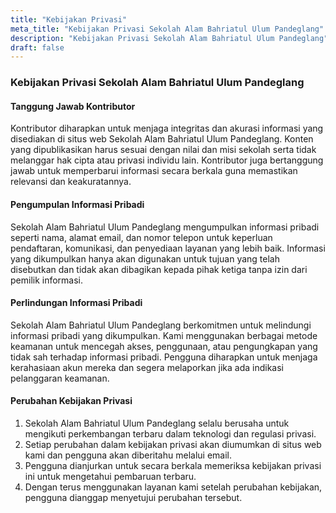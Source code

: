 ```yaml
---
title: "Kebijakan Privasi"
meta_title: "Kebijakan Privasi Sekolah Alam Bahriatul Ulum Pandeglang"
description: "Kebijakan Privasi Sekolah Alam Bahriatul Ulum Pandeglang"
draft: false
---
```


### Kebijakan Privasi Sekolah Alam Bahriatul Ulum Pandeglang

#### Tanggung Jawab Kontributor

Kontributor diharapkan untuk menjaga integritas dan akurasi informasi yang disediakan di situs web Sekolah Alam Bahriatul Ulum Pandeglang. Konten yang dipublikasikan harus sesuai dengan nilai dan misi sekolah serta tidak melanggar hak cipta atau privasi individu lain. Kontributor juga bertanggung jawab untuk memperbarui informasi secara berkala guna memastikan relevansi dan keakuratannya.

#### Pengumpulan Informasi Pribadi

Sekolah Alam Bahriatul Ulum Pandeglang mengumpulkan informasi pribadi seperti nama, alamat email, dan nomor telepon untuk keperluan pendaftaran, komunikasi, dan penyediaan layanan yang lebih baik. Informasi yang dikumpulkan hanya akan digunakan untuk tujuan yang telah disebutkan dan tidak akan dibagikan kepada pihak ketiga tanpa izin dari pemilik informasi.

#### Perlindungan Informasi Pribadi

Sekolah Alam Bahriatul Ulum Pandeglang berkomitmen untuk melindungi informasi pribadi yang dikumpulkan. Kami menggunakan berbagai metode keamanan untuk mencegah akses, penggunaan, atau pengungkapan yang tidak sah terhadap informasi pribadi. Pengguna diharapkan untuk menjaga kerahasiaan akun mereka dan segera melaporkan jika ada indikasi pelanggaran keamanan.

#### Perubahan Kebijakan Privasi

1. Sekolah Alam Bahriatul Ulum Pandeglang selalu berusaha untuk mengikuti perkembangan terbaru dalam teknologi dan regulasi privasi.
2. Setiap perubahan dalam kebijakan privasi akan diumumkan di situs web kami dan pengguna akan diberitahu melalui email.
3. Pengguna dianjurkan untuk secara berkala memeriksa kebijakan privasi ini untuk mengetahui pembaruan terbaru.
4. Dengan terus menggunakan layanan kami setelah perubahan kebijakan, pengguna dianggap menyetujui perubahan tersebut.

